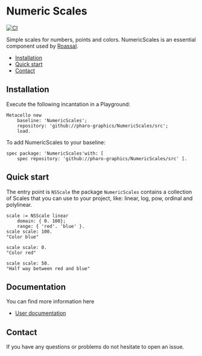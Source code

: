 # Numeric Scales 
[![CI](https://github.com/pharo-graphics/NumericScales/actions/workflows/runTests.yml/badge.svg)](https://github.com/pharo-graphics/NumericScales/actions/workflows/runTests.yml)

Simple scales for numbers, points and colors.
NumericScales is an essential component used by [Roassal](https://github.com/pharo-graphics/Roassal).

  - [Installation](#installation)
  - [Quick start](#quick-start)
  - [Contact](#contact)


## Installation

Execute the following incantation in a Playground: 

```Smalltalk
Metacello new
	baseline: 'NumericScales';
	repository: 'github://pharo-graphics/NumericScales/src';
	load.
```

To add NumericScales to your baseline:

```Smalltalk
spec package: 'NumericScales'with: [ 
	spec repository: 'github://pharo-graphics/NumericScales/src' ].
```

## Quick start

The entry point is `NSScale` the package `NumericScales` contains a collection of Scales that you can use to your project, like: linear, log, pow, ordinal and polylinear.

```Smalltalk
scale := NSScale linear
	domain: { 0. 100};
	range: { 'red'. 'blue' }.
scale scale: 100.
"Color blue"

scale scale: 0.
"Color red"

scale scale: 50.
"Half way between red and blue"
```

## Documentation

You can find more information here  
* [User documentation](documentation/UserGuide.md) 
## Contact

If you have any questions or problems do not hesitate to open an issue.
